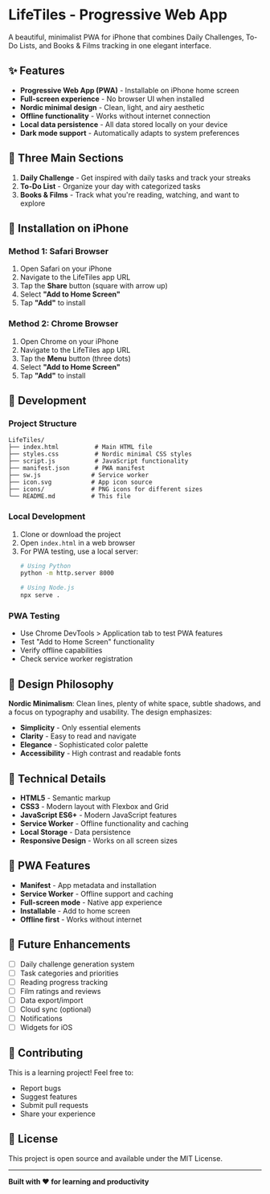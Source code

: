 # LifeTiles - Progressive Web App

A beautiful, minimalist PWA for iPhone that combines Daily Challenges, To-Do Lists, and Books & Films tracking in one elegant interface.

## ✨ Features

- **Progressive Web App (PWA)** - Installable on iPhone home screen
- **Full-screen experience** - No browser UI when installed
- **Nordic minimal design** - Clean, light, and airy aesthetic
- **Offline functionality** - Works without internet connection
- **Local data persistence** - All data stored locally on your device
- **Dark mode support** - Automatically adapts to system preferences

## 🎯 Three Main Sections

1. **Daily Challenge** - Get inspired with daily tasks and track your streaks
2. **To-Do List** - Organize your day with categorized tasks
3. **Books & Films** - Track what you're reading, watching, and want to explore

## 📱 Installation on iPhone

### Method 1: Safari Browser
1. Open Safari on your iPhone
2. Navigate to the LifeTiles app URL
3. Tap the **Share** button (square with arrow up)
4. Select **"Add to Home Screen"**
5. Tap **"Add"** to install

### Method 2: Chrome Browser
1. Open Chrome on your iPhone
2. Navigate to the LifeTiles app URL
3. Tap the **Menu** button (three dots)
4. Select **"Add to Home Screen"**
5. Tap **"Add"** to install

## 🚀 Development

### Project Structure
```
LifeTiles/
├── index.html          # Main HTML file
├── styles.css          # Nordic minimal CSS styles
├── script.js           # JavaScript functionality
├── manifest.json       # PWA manifest
├── sw.js              # Service worker
├── icon.svg           # App icon source
├── icons/             # PNG icons for different sizes
└── README.md          # This file
```

### Local Development
1. Clone or download the project
2. Open `index.html` in a web browser
3. For PWA testing, use a local server:
   ```bash
   # Using Python
   python -m http.server 8000
   
   # Using Node.js
   npx serve .
   ```

### PWA Testing
- Use Chrome DevTools > Application tab to test PWA features
- Test "Add to Home Screen" functionality
- Verify offline capabilities
- Check service worker registration

## 🎨 Design Philosophy

**Nordic Minimalism**: Clean lines, plenty of white space, subtle shadows, and a focus on typography and usability. The design emphasizes:

- **Simplicity** - Only essential elements
- **Clarity** - Easy to read and navigate
- **Elegance** - Sophisticated color palette
- **Accessibility** - High contrast and readable fonts

## 🔧 Technical Details

- **HTML5** - Semantic markup
- **CSS3** - Modern layout with Flexbox and Grid
- **JavaScript ES6+** - Modern JavaScript features
- **Service Worker** - Offline functionality and caching
- **Local Storage** - Data persistence
- **Responsive Design** - Works on all screen sizes

## 📱 PWA Features

- **Manifest** - App metadata and installation
- **Service Worker** - Offline support and caching
- **Full-screen mode** - Native app experience
- **Installable** - Add to home screen
- **Offline first** - Works without internet

## 🌟 Future Enhancements

- [ ] Daily challenge generation system
- [ ] Task categories and priorities
- [ ] Reading progress tracking
- [ ] Film ratings and reviews
- [ ] Data export/import
- [ ] Cloud sync (optional)
- [ ] Notifications
- [ ] Widgets for iOS

## 🤝 Contributing

This is a learning project! Feel free to:
- Report bugs
- Suggest features
- Submit pull requests
- Share your experience

## 📄 License

This project is open source and available under the MIT License.

---

**Built with ❤️ for learning and productivity**
